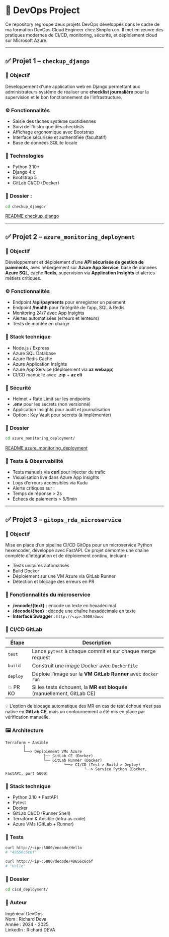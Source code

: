 # 🚀 DevOps Project

Ce repository regroupe deux projets DevOps développés dans le cadre de ma formation DevOps Cloud Engineer chez Simplon.co. Il met en œuvre des pratiques modernes de CI/CD, monitoring, sécurité, et déploiement cloud sur Microsoft Azure.

---

## ✅ Projet 1 – `checkup_django`

### 🎯 Objectif

Développement d'une application web en Django permettant aux administrateurs système de réaliser une **checklist journalière** pour la supervision et le bon fonctionnement de l'infrastructure.

### ⚙️ Fonctionnalités

- Saisie des tâches système quotidiennes
- Suivi de l’historique des checklists
- Affichage ergonomique avec Bootstrap
- Interface sécurisée et authentifiée (facultatif)
- Base de données SQLite locale

### 🚀 Technologies

- Python 3.10+
- Django 4.x
- Bootstrap 5
- GitLab CI/CD (Docker)

### 📂 Dossier :
```bash
cd checkup_django/
```
[README checkup_django](checkup_django/README.md)

---

## ✅ Projet 2 – `azure_monitoring_deployment`

### 🎯 Objectif

Développement et déploiement d’une **API sécurisée de gestion de paiements**, avec hébergement sur **Azure App Service**, base de données **Azure SQL**, cache **Redis**, supervision via **Application Insights** et alertes métiers critiques.

### ⚙️ Fonctionnalités

- Endpoint **/api/payments** pour enregistrer un paiement
- Endpoint **/health** pour l’intégrité de l’app, SQL & Redis
- Monitoring 24/7 avec App Insights
- Alertes automatisées (erreurs et lenteurs)
- Tests de montée en charge

### 🧱 Stack technique

- Node.js / Express
- Azure SQL Database
- Azure Redis Cache
- Azure Application Insights
- Azure App Service (déploiement via **az webapp**)
- CI/CD manuelle avec **.zip** + **az cli**

### 🔐 Sécurité

- Helmet + Rate Limit sur les endpoints
- **.env** pour les secrets (non versionné)
- Application Insights pour audit et journalisation
- Option : Key Vault pour secrets (à implémenter)

### 📂 Dossier
```bash
cd azure_monitoring_deployment/
```
[README azure_monitoring_deployment](azure_monitoring_deployment/README.md)
### 🧪 Tests & Observabilité

- Tests manuels via **curl** pour injecter du trafic
- Visualisation live dans Azure App Insights
- Logs d’erreurs accessibles via Kudu
- Alerte critiques sur :
- Temps de réponse > 2s
- Échecs de paiements > 5/5min

---

## ✅ Projet 3 – `gitops_rda_microservice`

### 🎯 Objectif

Mise en place d’un pipeline CI/CD GitOps pour un microservice Python hexencoder, développé avec FastAPI.
Ce projet démontre une chaîne complète d’intégration et de déploiement continu, incluant :

- Tests unitaires automatisés
- Build Docker
- Déploiement sur une VM Azure via GitLab Runner
- Détection et blocage des erreurs en PR

### 🧰 Fonctionnalités du microservice

- **/encode/{text}** : encode un texte en hexadécimal
- **/decode/{hex}** : décode une chaîne hexadécimale en texte
- **Interface Swagger** : `http://<ip>:5000/docs`

### 🔁 CI/CD GitLab

| Étape    | Description                                                            |
| -------- | ---------------------------------------------------------------------- |
| `test`   | Lance `pytest` à chaque commit et sur chaque merge request             |
| `build`  | Construit une image Docker avec `Dockerfile`                           |
| `deploy` | Déploie l’image sur la **VM GitLab Runner** avec `docker run`          |
| 💥 PR KO | Si les tests échouent, la **MR est bloquée** (manuellement, GitLab CE) |

💡 L’option de blocage automatique des MR en cas de test échoué n’est pas native en **GitLab CE**, mais un contournement a été mis en place par vérification manuelle.

### 🖼️ Architecture

```
Terraform + Ansible
        │
        └──> Déploiement VMs Azure
                 ├── GitLab CE (Docker)
                 └── GitLab Runner (Docker)
                          └──> CI/CD (Test > Build > Deploy)
                                   └──> Service Python (Docker, FastAPI, port 5000)
```

### 🐳 Stack technique

- Python 3.10 + FastAPI
- Pytest
- Docker
- GitLab CI/CD (Runner Shell)
- Terraform & Ansible (infra as code)
- Azure VMs (GitLab + Runner)

### 🔬 Tests
```bash
curl http://<ip>:5000/encode/Hello
# "48656c6c6f"

curl http://<ip>:5000/decode/48656c6c6f
# "Hello"
```
### 📂 Dossier
```bash
cd cicd_deployment/
```

### 🤝 Auteur
Ingénieur DevOps  
Nom : Richard Deva  
Année : 2024 - 2025  
LinkedIn : Richard DEVA 